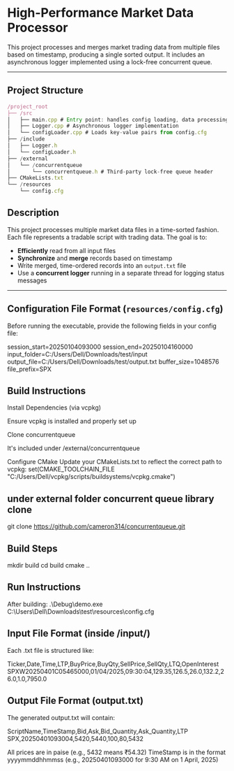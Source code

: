 # High-Performance Market Data Processor

This project processes and merges market trading data from multiple files based on timestamp, producing a single sorted output. It includes an asynchronous logger implemented using a lock-free concurrent queue.

---

## Project Structure
```js
/project_root
├── /src
│   ├── main.cpp # Entry point: handles config loading, data processing
│   ├── Logger.cpp # Asynchronous logger implementation
│   └── configLoader.cpp # Loads key-value pairs from config.cfg
├── /include
│   ├── Logger.h
│   └── configLoader.h
├── /external
│   └── /concurrentqueue
│       └── concurrentqueue.h # Third-party lock-free queue header
├── CMakeLists.txt
└── /resources
    └── config.cfg
```


## Description

This project processes multiple market data files in a time-sorted fashion. Each file represents a tradable script with trading data. The goal is to:

- **Efficiently** read from all input files
- **Synchronize** and **merge** records based on timestamp
- Write merged, time-ordered records into an `output.txt` file
- Use a **concurrent logger** running in a separate thread for logging status messages

---

## Configuration File Format (`resources/config.cfg`)

Before running the executable, provide the following fields in your config file:

session_start=20250104093000
session_end=20250104160000
input_folder=C:/Users/Dell/Downloads/test/input
output_file=C:/Users/Dell/Downloads/test/output.txt
buffer_size=1048576
file_prefix=SPX

## Build Instructions
Install Dependencies (via vcpkg)

Ensure vcpkg is installed and properly set up

Clone concurrentqueue

It's included under /external/concurrentqueue

Configure CMake
Update your CMakeLists.txt to reflect the correct path to vcpkg:
set(CMAKE_TOOLCHAIN_FILE "C:/Users/Dell/vcpkg/scripts/buildsystems/vcpkg.cmake")


## under external folder concurrent queue library clone
git clone https://github.com/cameron314/concurrentqueue.git 


## Build Steps

mkdir build
cd build
cmake ..

## Run Instructions
After building:
.\Debug\demo.exe C:\Users\Dell\Downloads\test\resources\config.cfg

## Input File Format (inside /input/)
Each .txt file is structured like:

Ticker,Date,Time,LTP,BuyPrice,BuyQty,SellPrice,SellQty,LTQ,OpenInterest
SPXW20250401C05465000,01/04/2025,09:30:04,129.35,126.5,26.0,132.2,26.0,1.0,7950.0


## Output File Format (output.txt)
The generated output.txt will contain:

ScriptName,TimeStamp,Bid,Ask,Bid_Quantity,Ask_Quantity,LTP
SPX,20250401093004,5420,5440,100,80,5432

All prices are in paise (e.g., 5432 means ₹54.32)
TimeStamp is in the format yyyymmddhhmmss (e.g., 20250401093000 for 9:30 AM on 1 April, 2025)
